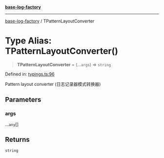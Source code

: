[**base-log-factory**](../index.md)

***

[base-log-factory](../index.md) / TPatternLayoutConverter

# Type Alias: TPatternLayoutConverter()

> **TPatternLayoutConverter** = (...`args`) => `string`

Defined in: [typings.ts:96](https://github.com/fengxinming/log-base/blob/a5fb852e6e988415aefb3bad08caae82eaa58e63/src/typings.ts#L96)

Pattern layout converter (日志记录器模式转换器)

## Parameters

### args

...`any`[]

## Returns

`string`
